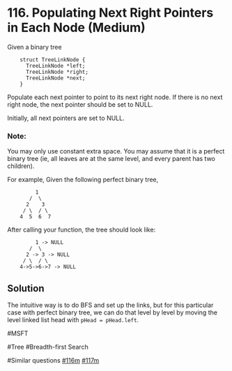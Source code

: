 # 116. Populating Next Right Pointers in Each Node (Medium)

Given a binary tree
```
    struct TreeLinkNode {
      TreeLinkNode *left;
      TreeLinkNode *right;
      TreeLinkNode *next;
    }
```
Populate each next pointer to point to its next right node. If there is no next right node, the next pointer should be set to NULL.

Initially, all next pointers are set to NULL.

### Note:
You may only use constant extra space.
You may assume that it is a perfect binary tree (ie, all leaves are at the same level, and every parent has two children).

For example,
Given the following perfect binary tree,
```
         1
       /  \
      2    3
     / \  / \
    4  5  6  7
```
After calling your function, the tree should look like:
```
         1 -> NULL
       /  \
      2 -> 3 -> NULL
     / \  / \
    4->5->6->7 -> NULL
```

## Solution
The intuitive way is to do BFS and set up the links, but for this particular case with perfect binary tree, we can do that level by level by moving the level linked list head with `pHead = pHead.left`.

#MSFT

#Tree #Breadth-first Search

#Similar questions [#116m](../p116m/README.md) [#117m](../p117m/README.md)
